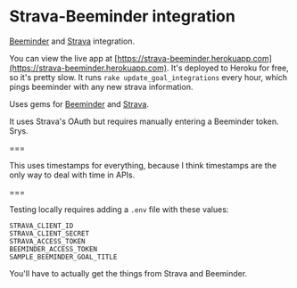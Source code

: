 # Strava-Beeminder integration

[Beeminder](https://beeminder.com) and [Strava](https://www.strava.com) integration.

You can view the live app at [https://strava-beeminder.herokuapp.com](https://strava-beeminder.herokuapp.com). It's deployed to Heroku for free, so it's pretty slow. It runs `rake update_goal_integrations` every hour, which pings beeminder with any new strava information.


Uses gems for [Beeminder](https://github.com/beeminder/beeminder-gem) and [Strava](https://github.com/jaredholdcroft/strava-api-v3).

It uses Strava's OAuth but requires manually entering a Beeminder token. Srys.

===

This uses timestamps for everything, because I think timestamps are the only way to deal with time in APIs.

===

Testing locally requires adding a `.env` file with these values:

```
STRAVA_CLIENT_ID
STRAVA_CLIENT_SECRET
STRAVA_ACCESS_TOKEN
BEEMINDER_ACCESS_TOKEN
SAMPLE_BEEMINDER_GOAL_TITLE
```

You'll have to actually get the things from Strava and Beeminder.
